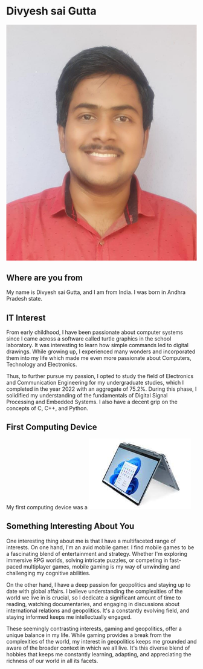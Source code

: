 # Divyesh sai Gutta

![Myself](ITMO-556/Images/me.jpg)

## Where are you from

My name is Divyesh sai Gutta, and I am from India. I was born in Andhra Pradesh state. 


## IT Interest

From early childhood, I have been passionate about computer systems since I came across a software called turtle graphics in the school laboratory. It was interesting to learn how simple commands led to digital drawings. While growing up, I experienced many wonders and incorporated them into my life which made me even more passionate about Computers, Technology and Electronics.

Thus, to further pursue my passion, I opted to study the field of Electronics and Communication Engineering for my undergraduate studies, which I completed in the year 2022 with an aggregate of 75.2%. During this phase, I solidified my understanding of the fundamentals of Digital Signal Processing and Embedded Systems. I also have a decent grip on the concepts of C, C++, and Python.


## First Computing Device

My first computing device was a ![MyLaptop](ITMO-556/Images/lenovo_ideapad.jpg)

## Something Interesting About You

One interesting thing about me is that I have a multifaceted range of interests. On one hand, I'm an avid mobile gamer. I find mobile games to be a fascinating blend of entertainment and strategy. Whether I'm exploring immersive RPG worlds, solving intricate puzzles, or competing in fast-paced multiplayer games, mobile gaming is my way of unwinding and challenging my cognitive abilities.

On the other hand, I have a deep passion for geopolitics and staying up to date with global affairs. I believe understanding the complexities of the world we live in is crucial, so I dedicate a significant amount of time to reading, watching documentaries, and engaging in discussions about international relations and geopolitics. It's a constantly evolving field, and staying informed keeps me intellectually engaged.

These seemingly contrasting interests, gaming and geopolitics, offer a unique balance in my life. While gaming provides a break from the complexities of the world, my interest in geopolitics keeps me grounded and aware of the broader context in which we all live. It's this diverse blend of hobbies that keeps me constantly learning, adapting, and appreciating the richness of our world in all its facets.





